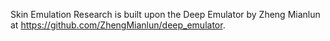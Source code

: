 Skin Emulation Research is built upon the Deep Emulator by Zheng Mianlun at https://github.com/ZhengMianlun/deep_emulator.
